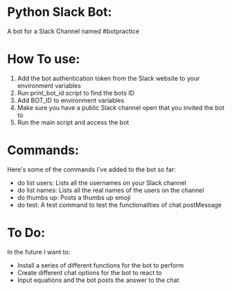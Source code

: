 # Python Slack Bot:
A bot for a Slack Channel named #botpractice

# How To use:
1. Add the bot authentication token from the Slack website to your environment variables
2. Run print_bot_id script to find the bots ID
3. Add BOT_ID to environment variables
4. Make sure you have a public Slack channel open that you invited the bot to
5. Run the main script and access the bot

# Commands:
Here's some of the commands I've added to the bot so far:
 - do list users: Lists all the usernames on your Slack channel
 - do list names: Lists all the real names of the users on the channel
 - do thumbs up: Posts a thumbs up emoji
 - do test: A test command to test the functionalities of chat.postMessage

# To Do:
In the future I want to:
 - Install a series of different functions for the bot to perform
 - Create different chat options for the bot to react to
 - Input equations and the bot posts the answer to the chat
